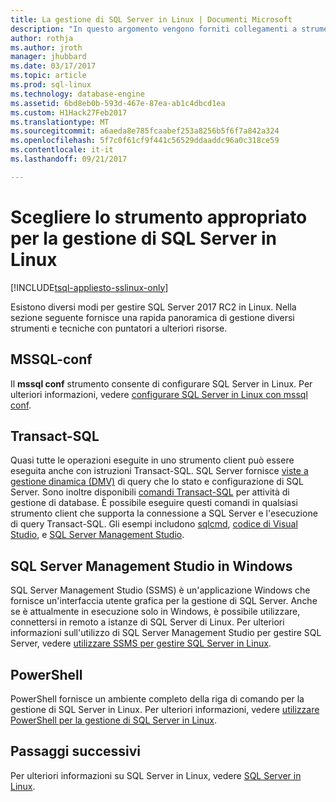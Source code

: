 ```yaml
---
title: La gestione di SQL Server in Linux | Documenti Microsoft
description: "In questo argomento vengono forniti collegamenti a strumenti e attività comuni di gestione per SQL Server in esecuzione in Linux."
author: rothja
ms.author: jroth
manager: jhubbard
ms.date: 03/17/2017
ms.topic: article
ms.prod: sql-linux
ms.technology: database-engine
ms.assetid: 6bd8eb0b-593d-467e-87ea-ab1c4dbcd1ea
ms.custom: H1Hack27Feb2017
ms.translationtype: MT
ms.sourcegitcommit: a6aeda8e785fcaabef253a8256b5f6f7a842a324
ms.openlocfilehash: 5f7c0f61cf9f441c56529ddaaddc96a0c318ce59
ms.contentlocale: it-it
ms.lasthandoff: 09/21/2017

---
```

# <a name="choose-the-right-tool-to-manage-sql-server-on-linux"></a>Scegliere lo strumento appropriato per la gestione di SQL Server in Linux

[!INCLUDE[tsql-appliesto-sslinux-only](../includes/tsql-appliesto-sslinux-only.md)]

Esistono diversi modi per gestire SQL Server 2017 RC2 in Linux. Nella sezione seguente fornisce una rapida panoramica di gestione diversi strumenti e tecniche con puntatori a ulteriori risorse.

## <a name="mssql-conf"></a>MSSQL-conf 
Il **mssql conf** strumento consente di configurare SQL Server in Linux. Per ulteriori informazioni, vedere [configurare SQL Server in Linux con mssql conf](sql-server-linux-configure-mssql-conf.md).

## <a name="transact-sql"></a>Transact-SQL

Quasi tutte le operazioni eseguite in uno strumento client può essere eseguita anche con istruzioni Transact-SQL. SQL Server fornisce [viste a gestione dinamica (DMV)](/sql-docs/docs/relational-databases/system-dynamic-management-views/system-dynamic-management-views) di query che lo stato e configurazione di SQL Server. Sono inoltre disponibili [comandi Transact-SQL](https://msdn.microsoft.com/library/bb510741.aspx) per attività di gestione di database. È possibile eseguire questi comandi in qualsiasi strumento client che supporta la connessione a SQL Server e l'esecuzione di query Transact-SQL. Gli esempi includono [sqlcmd](sql-server-linux-setup-tools.md), [codice di Visual Studio](sql-server-linux-develop-use-vscode.md), e [SQL Server Management Studio](sql-server-linux-manage-ssms.md).

## <a name="sql-server-management-studio-on-windows"></a>SQL Server Management Studio in Windows

SQL Server Management Studio (SSMS) è un'applicazione Windows che fornisce un'interfaccia utente grafica per la gestione di SQL Server. Anche se è attualmente in esecuzione solo in Windows, è possibile utilizzare, connettersi in remoto a istanze di SQL Server di Linux. Per ulteriori informazioni sull'utilizzo di SQL Server Management Studio per gestire SQL Server, vedere [utilizzare SSMS per gestire SQL Server in Linux](sql-server-linux-manage-ssms.md).

## <a name="powershell"></a>PowerShell

PowerShell fornisce un ambiente completo della riga di comando per la gestione di SQL Server in Linux. Per ulteriori informazioni, vedere [utilizzare PowerShell per la gestione di SQL Server in Linux](sql-server-linux-manage-powershell.md).

## <a name="next-steps"></a>Passaggi successivi

Per ulteriori informazioni su SQL Server in Linux, vedere [SQL Server in Linux](sql-server-linux-overview.md).
